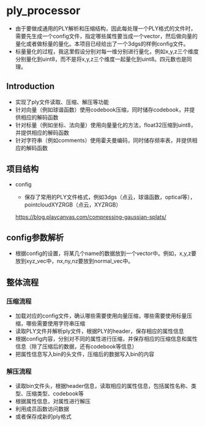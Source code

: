 # ply_processor

- 由于要做成通用的PLY解析和压缩结构，因此每处理一个PLY格式的文件时，需要先生成一个config文件，指定哪些属性要当成一个vector，然后做向量的量化或者做标量的量化。本项目已经给出了一个3dgs的样例config文件。
- 标量量化的过程，我这里假设分别对每一维分别进行量化，例如x,y,z三个维度分别量化到uint8，而不是将x,y,z三个维度一起量化到uint8。四元数也是同理。

## Introduction
- 实现了ply文件读取、压缩、解压等功能
- 针对向量（例如球谐函数）使用codebook压缩，同时储存codebook，并提供相应的解码函数
- 针对标量（例如坐标、法向量）使用向量量化的方法，float32压缩到uint8，并提供相应的解码函数
- 针对字符串（例如comments）使用霍夫曼编码，同时储存频率表，并提供相应的解码函数

## 项目结构
- config
    - 保存了常用的PLY文件格式，例如3dgs（点云，球谐函数，optical等），pointcloudXYZRGB（点云，XYZRGB）


    https://blog.playcanvas.com/compressing-gaussian-splats/

## config参数解析
- 根据config的设置，将某几个name的数据放到一个vector中。例如，x,y,z要放到xyz_vec中，nx,ny,nz要放到normal_vec中。

## 整体流程
### 压缩流程
- 加载对应的config文件，确认哪些需要使用向量压缩，哪些需要使用标量压缩，哪些需要使用字符串压缩
- 读取PLY文件并解析ply文件，根据PLY的header，保存相应的属性信息
- 根据config内容，分别对不同的属性进行压缩，并保存相应的压缩信息和属性信息（除了压缩后的数据，还有codebook等信息）
- 把属性信息写入bin的头文件，压缩后的数据写入bin的内容

### 解压流程
- 读取bin文件头，根据header信息，读取相应的属性信息，包括属性名称、类型、压缩类型、codebook等
- 根据属性信息，对属性进行解压
- 利用成员函数访问数据
- 或者保存成新的ply格式